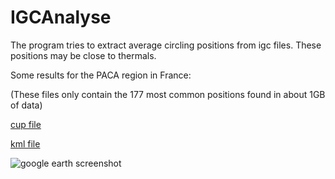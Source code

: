# IGCAnalyse

The program tries to extract average circling positions
from igc files. These positions may be close to thermals.

Some results for the PACA region in France:

(These files only contain the 177 most common positions found in about 1GB of data)

[cup file](results/res.cup)

[kml file](results/res.kml)

![google earth screenshot](results/google_earth_screenshot.png)